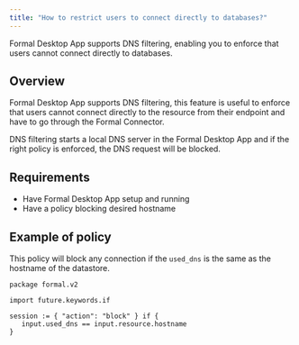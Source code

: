 ```yaml
---
title: "How to restrict users to connect directly to databases?"
---
```


<span className="page-description">Formal Desktop App supports DNS filtering, enabling you to enforce that users cannot connect directly to databases.</span>

## Overview

Formal Desktop App supports DNS filtering, this feature is useful to enforce that users cannot connect directly to the resource from their endpoint and have to go through the Formal Connector.

DNS filtering starts a local DNS server in the Formal Desktop App and if the right policy is enforced, the DNS request will be blocked.

 ## Requirements
 - Have Formal Desktop App setup and running
 - Have a policy blocking desired hostname

 ## Example of policy

This policy will block any connection if the `used_dns` is the same as the hostname of the datastore.

 ```rego
 package formal.v2

 import future.keywords.if

 session := { "action": "block" } if {
    input.used_dns == input.resource.hostname
 }
 ```